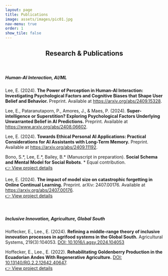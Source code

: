 ```yaml
---
layout: page
title: Publications
image: assets/images/pic01.jpg
nav-menu: true
order: 1
show_tile: false
---
```


<!-- Main -->
<div id="main" class="alt">

<!-- One -->
<section id="one">
	<div class="inner">
		<header class="major">
			<h1>Research & Publications</h1>
		</header>

<!-- Content -->

<h5>Human-AI Interaction, AI/ML</h5>

<!-- <strong>Super-intelligence or Superstition? Exploring Psychological Factors Underlying Unwarranted Belief in AI Predictions</strong> -->
<p>Lee, E. (2024). <strong>The Power of Perception in Human-AI Interaction: Investigating Psychological Factors and Cognitive Biases that Shape User Belief and Behavior.</strong> Preprint. Available at <a href="https://arxiv.org/abs/2409.15328">https://arxiv.org/abs/2409.15328</a>.</p>

<p>Lee, E., Pataranutaporn, P., Amores, J., & Maes, P. (2024). <strong>Super-intelligence or Superstition? Exploring Psychological Factors Underlying Unwarranted Belief in AI Predictions.</strong> Preprint. Available at <a href="https://www.arxiv.org/abs/2408.06602">https://www.arxiv.org/abs/2408.06602</a>.</p>

<p>Lee, E. (2024). <strong>Towards Ethical Personal AI Applications: Practical Considerations for AI Assistants with Long-Term Memory.</strong> Preprint. Available at <a href="https://arxiv.org/abs/2409.11192">https://arxiv.org/abs/2409.11192</a>.</p>

<p>Bono, S.*, Lee, E.*, Bailey, B.* (Manuscript in preparation). <strong>Social Schema and Mental Model for Social Robots</strong>. * Equal contribution. <br /> <a href="https://www.eunhaelee.com/projects/jiboproject.html">👉 View project details</a> </p>

<p>Lee, E. (2024). <strong>The impact of model size on catastrophic forgetting in Online Continual Learning.</strong> Preprint. arXiv: 2407.00176. Available at <a href="https://arxiv.org/abs/2407.00176">https://arxiv.org/abs/2407.00176</a>. <br /><a href="https://www.eunhaelee.com/projects/clresearch.html">👉 View project details</a> </p>

<br />

<h5>Inclusive Innovation, Agriculture, Global South</h5>

<p>Hoffecker, E., Lee., E. (2024). <strong>Refining a middle-range theory of inclusive innovation processes in agrifood systems in the Global South.</strong> Agricultural Systems, 219(3):104053. <a href="https://www.sciencedirect.com/science/article/pii/S0308521X24002038">DOI: 10.1016/j.agsy.2024.104053</a></p>

<p>Hoffecker, E., Lee., E. (2022). <strong>Rehabilitating Goldenberry Production in the Ecuadorian Andes With Regenerative Agriculture.</strong> <a href="https://www.researchgate.net/publication/362605228">DOI: 10.13140/RG.2.2.12642.40647</a>. <br /> <a href="https://www.eunhaelee.com/projects/goldenberry.html">👉 View project details</a></p>
<p></p>
<p></p>
<p></p>
<p></p>


<!-- Pataranutaporn, P.*, Lee, E.*, Amores, J., & Maes, P. (Under review). Personal Validation Effect in LLM Use: Positive AI Responses Bias Perceptions of Validity, Personalization, Reliability, and Usefulness of Fictitious Predictions. Manuscript submitted to ACM Conference on Human Factors in Computing Systems. * These authors contributed equally to this work. -->

  



</div>